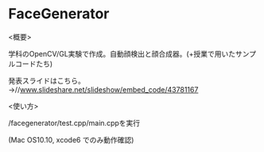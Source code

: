 FaceGenerator
=============
<概要>

学科のOpenCV/GL実験で作成。自動顔検出と顔合成器。(+授業で用いたサンプルコードたち)

発表スライドはこちら。→//www.slideshare.net/slideshow/embed_code/43781167

<使い方>

/facegenerator/test.cpp/main.cppを実行

(Mac OS10.10, xcode6 でのみ動作確認)
